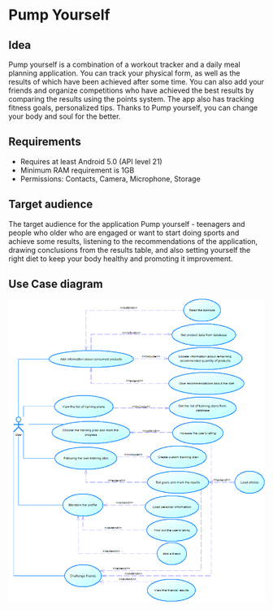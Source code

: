 # Pump Yourself

## Idea
Pump yourself is a combination of a workout tracker and a daily meal planning application. You can track your physical form, as well as the results of which have been achieved after some time. You can also add your friends and organize competitions who have achieved the best results by comparing the results using the points system. The app also has tracking fitness goals, personalized tips. Thanks to Pump yourself, you can change your body and soul for the better.

## Requirements
- Requires at least Android 5.0 (API level 21)
- Minimum RAM requirement is 1GB
- Permissions: Contacts, Camera, Microphone, Storage

## Target audience
The target audience for the application Pump yourself - teenagers and people who older who are engaged or want to start doing sports and achieve some results, listening to the recommendations of the application, drawing conclusions from the results table, and also setting yourself the right diet to keep your body healthy and promoting it improvement.




## Use Case diagram
<p align="center">
	<img src="app/src/main/res/diagrams/use_case_v1.1.png" alt="Use Case Diagram">
</p>
